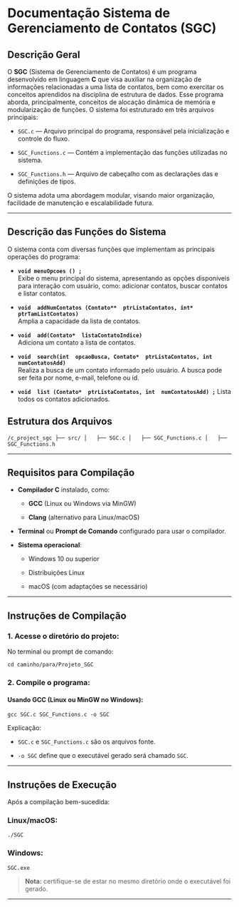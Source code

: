 ﻿# Documentação Sistema de Gerenciamento de Contatos (SGC)

## Descrição Geral

O **SGC** (Sistema de Gerenciamento de Contatos) é um programa desenvolvido em linguagem **C** que visa auxiliar na organização de informações relacionadas a uma lista de contatos, bem como exercitar os conceitos aprendidos na disciplina de estrutura de dados. Esse programa aborda, principalmente, conceitos de alocação dinâmica de memória e modularização de funções. O sistema foi estruturado em três arquivos principais:

-   `SGC.c` — Arquivo principal do programa, responsável pela inicialização e controle do fluxo.
    
-   `SGC_Functions.c` — Contém a implementação das funções utilizadas no sistema.
    
-   `SGC_Functions.h` — Arquivo de cabeçalho com as declarações das e definições de tipos.

O sistema adota uma abordagem modular, visando maior organização, facilidade de manutenção e escalabilidade futura.

----------

## Descrição das Funções do Sistema

O sistema conta com diversas funções que implementam as principais operações do programa:

-   **`void menuOpcoes () ;`**  
    Exibe o menu principal do sistema, apresentando as opções disponíveis para interação com usuário, como: adicionar contatos, buscar contatos e listar contatos.
    
-   **`void  addNumContatos (Contato**  ptrListaContatos, int* ptrTamListContatos)`**  
    Amplia a capacidade da lista de contatos.
    
-   **`void  add(Contato*  listaContatoIndice)`**  
    Adiciona um contato a lista de contatos.
    
-   **`void  search(int  opcaoBusca, Contato*  ptrListaContatos, int  numContatosAdd)`**  
    Realiza a busca de um contato informado pelo  usuário. A busca pode ser feita por nome, e-mail, telefone ou id.
    
-   **`void  list (Contato*  ptrListaContatos, int  numContatosAdd) ;`**
Lista todos os contatos adicionados.
 
## Estrutura dos Arquivos

`/c_project_sgc
├── src/
│	├── SGC.c
│	├── SGC_Functions.c
│	├── SGC_Functions.h` 

----------

## Requisitos para Compilação

-   **Compilador C** instalado, como:
    
    -   **GCC** (Linux ou Windows via MinGW)
        
    -   **Clang** (alternativo para Linux/macOS)
        
-   **Terminal** ou **Prompt de Comando** configurado para usar o compilador.
    
-   **Sistema operacional**:
    
    -   Windows 10 ou superior
        
    -   Distribuições Linux
        
    -   macOS (com adaptações se necessário)
        

----------

##  Instruções de Compilação

### 1. Acesse o diretório do projeto:

No terminal ou prompt de comando:

`cd caminho/para/Projeto_SGC` 

### 2. Compile o programa:

#### Usando GCC (Linux ou MinGW no Windows):

`gcc SGC.c SGC_Functions.c -o SGC` 

Explicação:

-   `SGC.c` e `SGC_Functions.c` são os arquivos fonte.
    
-   `-o SGC` define que o executável gerado será chamado `SGC`.
    

----------

##  Instruções de Execução

Após a compilação bem-sucedida:

### Linux/macOS:

`./SGC` 

### Windows:

`SGC.exe` 

> **Nota:** certifique-se de estar no mesmo diretório onde o executável foi gerado.
----------
